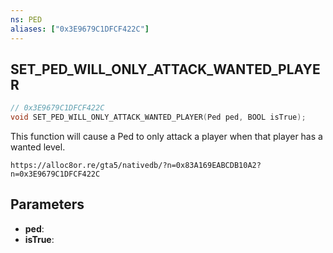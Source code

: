 ```yaml
---
ns: PED
aliases: ["0x3E9679C1DFCF422C"]
---
```

## SET_PED_WILL_ONLY_ATTACK_WANTED_PLAYER

```c
// 0x3E9679C1DFCF422C
void SET_PED_WILL_ONLY_ATTACK_WANTED_PLAYER(Ped ped, BOOL isTrue);
```

This function will cause a Ped to only attack a player when that player has a wanted level.

```
https://alloc8or.re/gta5/nativedb/?n=0x83A169EABCDB10A2?n=0x3E9679C1DFCF422C
```
## Parameters
* **ped**: 
* **isTrue**: 

